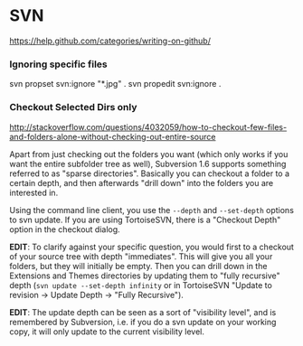 # SVN #
https://help.github.com/categories/writing-on-github/


### Ignoring specific files
svn propset svn:ignore "*.jpg" . 
svn propedit svn:ignore . 

### Checkout Selected Dirs only

http://stackoverflow.com/questions/4032059/how-to-checkout-few-files-and-folders-alone-without-checking-out-entire-source

Apart from just checking out the folders you want (which only works if you want the entire subfolder tree as well), Subversion 1.6 supports something referred to as "sparse directories". Basically you can checkout a folder to a certain depth, and then afterwards "drill down" into the folders you are interested in.

Using the command line client, you use the `--depth` and `--set-depth` options to svn update. If you are using TortoiseSVN, there is a "Checkout Depth" option in the checkout dialog.

**EDIT**: To clarify against your specific question, you would first to a checkout of your source tree with depth "immediates". This will give you all your folders, but they will initially be empty. Then you can drill down in the Extensions and Themes directories by updating them to "fully recursive" depth (`svn update --set-depth infinity` or in TortoiseSVN "Update to revision → Update Depth → "Fully Recursive").

**EDIT**: The update depth can be seen as a sort of "visibility level", and is remembered by Subversion, i.e. if you do a svn update on your working copy, it will only update to the current visibility level.

